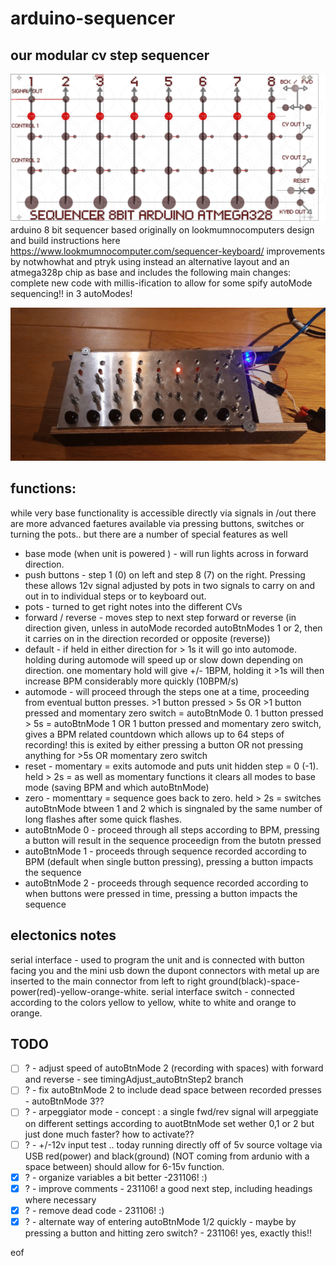 # arduino-sequencer
## our modular cv step sequencer

![layout](https://github.com/notwhowhat/arduino-sequencer/blob/main/collaterals/sequencer%208bit%20arduino%20atmega3281.png)
arduino 8 bit sequencer based originally on lookmumnocomputers design and build instructions here  https://www.lookmumnocomputer.com/sequencer-keyboard/
improvements by notwhowhat and ptryk using instead an alternative layout and an atmega328p chip as base and includes the following main changes:
complete new code with millis-ification to allow for some spify autoMode sequencing!! in 3 autoModes!

![boop beep bop](https://github.com/notwhowhat/arduino-sequencer/blob/timingAdjust_autoBtnStep2/collaterals/20231106_215705-ANIMATION.gif)


## functions:
while very base functionality is accessible directly via signals in /out there are more advanced faetures available via pressing buttons, switches or turning the pots.. but there are a number of special features as well 
-  base mode (when unit is powered ) - will run lights across in forward direction.
-  push buttons - step 1 (0) on left and step 8 (7) on the right. Pressing these allows 12v signal adjusted by pots in two signals to carry on and out in to individual steps or to keyboard out. 
-  pots - turned to get right notes into the different CVs
-  forward / reverse - moves step to next step forward or reverse (in direction given, unless in autoMode recorded autoBtnModes 1 or 2, then it carries on in the direction recorded or opposite (reverse))
-  default - if held in either direction for > 1s it will go into automode. holding during automode will speed up or slow down depending on direction. one momentary hold will give +/- 1BPM, holding it >1s will then increase BPM considerably more quickly (10BPM/s)
-  automode - will proceed through the steps one at a time, proceeding from eventual button presses. >1 button pressed > 5s OR >1 button pressed and momentary zero switch = autoBtnMode 0. 1 button pressed > 5s = autoBtnMode 1 OR 1 button pressed and momentary zero switch, gives a BPM related countdown which allows up to 64 steps of recording! this is exited by either pressing a button OR not pressing anything for >5s OR momentary zero switch
-  reset - momentary = exits automode and puts unit hidden step = 0 (-1). held > 2s = as well as momentary functions it clears all modes to base mode (saving BPM and which autoBtnMode) 
-  zero - momenttary = sequence goes back to zero. held > 2s = switches autoBtnMode btween 1 and 2 which is singnaled by the same number of long flashes after some quick flashes.
-  autoBtnMode 0 - proceed through all steps according to BPM, pressing a button will result in the sequence proceedign from the butotn pressed
-  autoBtnMode 1 - proceeds through sequence recorded according to BPM (default when single button pressing), pressing a button impacts the sequence
-  autoBtnMode 2 - proceeds through sequence recorded according to when buttons were pressed in time, pressing a button impacts the sequence

## electonics notes
  serial interface - used to program the unit and is connected with button facing you and the mini usb down the dupont connectors with metal up are inserted to the main connector from left to right ground(black)-space-power(red)-yellow-orange-white. 
  serial interface switch - connected according to the colors yellow to yellow, white to white and orange to orange.

## TODO
- [ ] ? - adjust speed of autoBtnMode 2 (recording with spaces) with forward and reverse - see timingAdjust_autoBtnStep2 branch
- [ ] ? - fix autoBtnMode 2 to include dead space between recorded presses - autoBtnMode 3??
- [ ] ? - arpeggiator mode - concept : a single fwd/rev signal will arpeggiate on different settings according to auotBtnMode set wether 0,1 or 2 but just done much faster? how to activate??
- [ ] ? - +/-12v input test .. today running directly off of 5v source voltage via USB red(power) and black(ground) (NOT coming from ardunio with a space between) should allow for 6-15v function.
- [x] ? - organize variables a bit better -231106! :)
- [x] ? - improve comments - 231106! a good next step, including headings where necessary
- [x] ? - remove dead code - 231106! :)
- [x] ? - alternate way of entering autoBtnMode 1/2 quickly - maybe by pressing a button and hitting zero switch? - 231106! yes, exactly this!!

eof